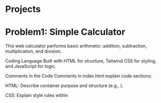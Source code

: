 # Projects
# Problem1: Simple Calculator
This web calculator performs basic arithmetic: addition, subtraction, multiplication, and division.

Coding Language
Built with HTML for structure, Tailwind CSS for styling, and JavaScript for logic.

Comments in the Code
Comments in index.html explain code sections:

HTML: Describe container purpose and structure (e.g., <!-- comment -->).

CSS: Explain style rules within <style> tags (e.g., /* comment */).

JavaScript: Detail class methods, variable initialization, and event listener logic within <script> tags.

# Problem2: Odd Series Generator
This web application generates a series of odd numbers based on a single integer input.

Tech Stack
Built with HTML, CSS (Tailwind CSS), and JavaScript.

Features
Input: Accepts a positive integer (a).
Output: Displays a comma-separated odd series.

Generates a terms if a is odd.
Generates a-1 terms if a is even.
Validation: Handles invalid or non-positive inputs.
Design: Responsive, styled with Tailwind CSS.

How to Use
1. Open index.html in a web browser.
2. Enter a positive integer.
3. The series will update automatically.

# Problem3: Odd Series Generator 2
This web application generates a series of odd numbers from 1 based on a single integer input.

Tech Stack
Built with HTML, CSS (Tailwind CSS), and JavaScript.

Features
Input: Positive integer (a).
Output: Comma-separated odd series.

a terms if a is odd.
a-1 terms if a is even.

Validation: Handles invalid inputs.
Design: Responsive.

How to Use
1. Open index.html in a browser.
2. Enter a positive integer.
3. The series updates automatically.

# Problem4: Multiple Counter
This web application counts how many numbers in a given list are multiples of integers from 1 to 9.

Tech Stack
This project is built using HTML, CSS (Tailwind CSS), and JavaScript.

Features
Input: Accepts a comma-separated list of numbers.
Counting Logic: Calculates how many numbers in the input list are exact multiples of 1, 2, 3, 4, 5, 6, 7, 8, and 9.
Output: Displays the counts in a dictionary-like JSON format (e.g., {1: 11, 2: 8, ...}).

Validation: Provides basic error handling for invalid or empty inputs.
Responsive UI: Styled with Tailwind CSS for a clean, adaptable design.

How to Use
1. Open index.html in any web browser.
2. Enter numbers into the text area, separated by commas (e.g., 1,2,8,9,12,46,76,82,15,20,30).
3. Click "Count Multiples" to see the results.
